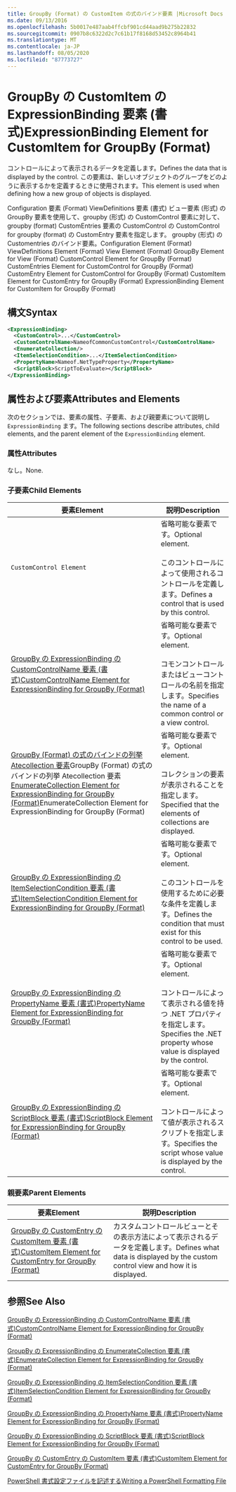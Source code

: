 ```yaml
---
title: GroupBy (Format) の CustomItem の式のバインド要素 |Microsoft Docs
ms.date: 09/13/2016
ms.openlocfilehash: 5b0017e487aab4ffcbf901cd44aad9b275b22832
ms.sourcegitcommit: 0907b8c6322d2c7c61b17f8168d53452c8964b41
ms.translationtype: MT
ms.contentlocale: ja-JP
ms.lasthandoff: 08/05/2020
ms.locfileid: "87773727"
---
```

# <a name="expressionbinding-element-for-customitem-for-groupby-format"></a><span data-ttu-id="9d280-102">GroupBy の CustomItem の ExpressionBinding 要素 (書式)</span><span class="sxs-lookup"><span data-stu-id="9d280-102">ExpressionBinding Element for CustomItem for GroupBy (Format)</span></span>

<span data-ttu-id="9d280-103">コントロールによって表示されるデータを定義します。</span><span class="sxs-lookup"><span data-stu-id="9d280-103">Defines the data that is displayed by the control.</span></span> <span data-ttu-id="9d280-104">この要素は、新しいオブジェクトのグループをどのように表示するかを定義するときに使用されます。</span><span class="sxs-lookup"><span data-stu-id="9d280-104">This element is used when defining how a new group of objects is displayed.</span></span>

<span data-ttu-id="9d280-105">Configuration 要素 (Format) ViewDefinitions 要素 (書式) ビュー要素 (形式) の GroupBy 要素を使用して、groupby (形式) の CustomControl 要素に対して、groupby (format) CustomEntries 要素の CustomControl の CustomControl for groupby (format) の CustomEntry 要素を指定します。 groupby (形式) の Customentries のバインド要素。</span><span class="sxs-lookup"><span data-stu-id="9d280-105">Configuration Element (Format) ViewDefinitions Element (Format) View Element (Format) GroupBy Element for View (Format) CustomControl Element for GroupBy (Format) CustomEntries Element for CustomControl for GroupBy (Format) CustomEntry Element for CustomControl for GroupBy (Format) CustomItem Element for CustomEntry for GroupBy (Format) ExpressionBinding Element for CustomItem for GroupBy (Format)</span></span>

## <a name="syntax"></a><span data-ttu-id="9d280-106">構文</span><span class="sxs-lookup"><span data-stu-id="9d280-106">Syntax</span></span>

```xml
<ExpressionBinding>
  <CustomControl>...</CustomControl>
  <CustomControlName>NameofCommonCustomControl</CustomControlName>
  <EnumerateCollection/>
  <ItemSelectionCondition>...</ItemSelectionCondition>
  <PropertyName>Nameof.NetTypeProperty</PropertyName>
  <ScriptBlock>ScriptToEvaluate></ScriptBlock>
</ExpressionBinding>
```

## <a name="attributes-and-elements"></a><span data-ttu-id="9d280-107">属性および要素</span><span class="sxs-lookup"><span data-stu-id="9d280-107">Attributes and Elements</span></span>

<span data-ttu-id="9d280-108">次のセクションでは、要素の属性、子要素、および親要素について説明し `ExpressionBinding` ます。</span><span class="sxs-lookup"><span data-stu-id="9d280-108">The following sections describe attributes, child elements, and the parent element of the `ExpressionBinding` element.</span></span>

### <a name="attributes"></a><span data-ttu-id="9d280-109">属性</span><span class="sxs-lookup"><span data-stu-id="9d280-109">Attributes</span></span>

<span data-ttu-id="9d280-110">なし。</span><span class="sxs-lookup"><span data-stu-id="9d280-110">None.</span></span>

### <a name="child-elements"></a><span data-ttu-id="9d280-111">子要素</span><span class="sxs-lookup"><span data-stu-id="9d280-111">Child Elements</span></span>

|<span data-ttu-id="9d280-112">要素</span><span class="sxs-lookup"><span data-stu-id="9d280-112">Element</span></span>|<span data-ttu-id="9d280-113">説明</span><span class="sxs-lookup"><span data-stu-id="9d280-113">Description</span></span>|
|-------------|-----------------|
|`CustomControl Element`|<span data-ttu-id="9d280-114">省略可能な要素です。</span><span class="sxs-lookup"><span data-stu-id="9d280-114">Optional element.</span></span><br /><br /> <span data-ttu-id="9d280-115">このコントロールによって使用されるコントロールを定義します。</span><span class="sxs-lookup"><span data-stu-id="9d280-115">Defines a control that is used by this control.</span></span>|
|[<span data-ttu-id="9d280-116">GroupBy の ExpressionBinding の CustomControlName 要素 (書式)</span><span class="sxs-lookup"><span data-stu-id="9d280-116">CustomControlName Element for ExpressionBinding for GroupBy (Format)</span></span>](./customcontrolname-element-for-expressionbinding-for-groupby-format.md)|<span data-ttu-id="9d280-117">省略可能な要素です。</span><span class="sxs-lookup"><span data-stu-id="9d280-117">Optional element.</span></span><br /><br /> <span data-ttu-id="9d280-118">コモンコントロールまたはビューコントロールの名前を指定します。</span><span class="sxs-lookup"><span data-stu-id="9d280-118">Specifies the name of a common control or a view control.</span></span>|
|<span data-ttu-id="9d280-119">[GroupBy (Format) の式のバインドの列挙 Atecollection 要素](./enumeratecollection-element-for-expressionbinding-for-groupby-format.md)GroupBy (Format) の式のバインドの列挙 Atecollection 要素</span><span class="sxs-lookup"><span data-stu-id="9d280-119">[EnumerateCollection Element for ExpressionBinding for GroupBy (Format)](./enumeratecollection-element-for-expressionbinding-for-groupby-format.md)EnumerateCollection Element for ExpressionBinding for GroupBy (Format)</span></span>|<span data-ttu-id="9d280-120">省略可能な要素です。</span><span class="sxs-lookup"><span data-stu-id="9d280-120">Optional element.</span></span><br /><br /> <span data-ttu-id="9d280-121">コレクションの要素が表示されることを指定します。</span><span class="sxs-lookup"><span data-stu-id="9d280-121">Specified that the elements of collections are displayed.</span></span>|
|[<span data-ttu-id="9d280-122">GroupBy の ExpressionBinding の ItemSelectionCondition 要素 (書式)</span><span class="sxs-lookup"><span data-stu-id="9d280-122">ItemSelectionCondition Element for ExpressionBinding for GroupBy (Format)</span></span>](./itemselectioncondition-element-for-expressionbinding-for-groupby-format.md)|<span data-ttu-id="9d280-123">省略可能な要素です。</span><span class="sxs-lookup"><span data-stu-id="9d280-123">Optional element.</span></span><br /><br /> <span data-ttu-id="9d280-124">このコントロールを使用するために必要な条件を定義します。</span><span class="sxs-lookup"><span data-stu-id="9d280-124">Defines the condition that must exist for this control to be used.</span></span>|
|[<span data-ttu-id="9d280-125">GroupBy の ExpressionBinding の PropertyName 要素 (書式)</span><span class="sxs-lookup"><span data-stu-id="9d280-125">PropertyName Element for ExpressionBinding for GroupBy (Format)</span></span>](./propertyname-element-for-expressionbinding-for-groupby-format.md)|<span data-ttu-id="9d280-126">省略可能な要素です。</span><span class="sxs-lookup"><span data-stu-id="9d280-126">Optional element.</span></span><br /><br /> <span data-ttu-id="9d280-127">コントロールによって表示される値を持つ .NET プロパティを指定します。</span><span class="sxs-lookup"><span data-stu-id="9d280-127">Specifies the .NET property whose value is displayed by the control.</span></span>|
|[<span data-ttu-id="9d280-128">GroupBy の ExpressionBinding の ScriptBlock 要素 (書式)</span><span class="sxs-lookup"><span data-stu-id="9d280-128">ScriptBlock Element for ExpressionBinding for GroupBy (Format)</span></span>](./scriptblock-element-for-expressionbinding-for-groupby-format.md)|<span data-ttu-id="9d280-129">省略可能な要素です。</span><span class="sxs-lookup"><span data-stu-id="9d280-129">Optional element.</span></span><br /><br /> <span data-ttu-id="9d280-130">コントロールによって値が表示されるスクリプトを指定します。</span><span class="sxs-lookup"><span data-stu-id="9d280-130">Specifies the script whose value is displayed by the control.</span></span>|

### <a name="parent-elements"></a><span data-ttu-id="9d280-131">親要素</span><span class="sxs-lookup"><span data-stu-id="9d280-131">Parent Elements</span></span>

|<span data-ttu-id="9d280-132">要素</span><span class="sxs-lookup"><span data-stu-id="9d280-132">Element</span></span>|<span data-ttu-id="9d280-133">説明</span><span class="sxs-lookup"><span data-stu-id="9d280-133">Description</span></span>|
|-------------|-----------------|
|[<span data-ttu-id="9d280-134">GroupBy の CustomEntry の CustomItem 要素 (書式)</span><span class="sxs-lookup"><span data-stu-id="9d280-134">CustomItem Element for CustomEntry for GroupBy (Format)</span></span>](./customitem-element-for-customentry-for-groupby-format.md)|<span data-ttu-id="9d280-135">カスタムコントロールビューとその表示方法によって表示されるデータを定義します。</span><span class="sxs-lookup"><span data-stu-id="9d280-135">Defines what data is displayed by the custom control view and how it is displayed.</span></span>|

## <a name="see-also"></a><span data-ttu-id="9d280-136">参照</span><span class="sxs-lookup"><span data-stu-id="9d280-136">See Also</span></span>

[<span data-ttu-id="9d280-137">GroupBy の ExpressionBinding の CustomControlName 要素 (書式)</span><span class="sxs-lookup"><span data-stu-id="9d280-137">CustomControlName Element for ExpressionBinding for GroupBy (Format)</span></span>](./customcontrolname-element-for-expressionbinding-for-groupby-format.md)

[<span data-ttu-id="9d280-138">GroupBy の ExpressionBinding の EnumerateCollection 要素 (書式)</span><span class="sxs-lookup"><span data-stu-id="9d280-138">EnumerateCollection Element for ExpressionBinding for GroupBy (Format)</span></span>](./enumeratecollection-element-for-expressionbinding-for-groupby-format.md)

[<span data-ttu-id="9d280-139">GroupBy の ExpressionBinding の ItemSelectionCondition 要素 (書式)</span><span class="sxs-lookup"><span data-stu-id="9d280-139">ItemSelectionCondition Element for ExpressionBinding for GroupBy (Format)</span></span>](./itemselectioncondition-element-for-expressionbinding-for-groupby-format.md)

[<span data-ttu-id="9d280-140">GroupBy の ExpressionBinding の PropertyName 要素 (書式)</span><span class="sxs-lookup"><span data-stu-id="9d280-140">PropertyName Element for ExpressionBinding for GroupBy (Format)</span></span>](./propertyname-element-for-expressionbinding-for-groupby-format.md)

[<span data-ttu-id="9d280-141">GroupBy の ExpressionBinding の ScriptBlock 要素 (書式)</span><span class="sxs-lookup"><span data-stu-id="9d280-141">ScriptBlock Element for ExpressionBinding for GroupBy (Format)</span></span>](./scriptblock-element-for-expressionbinding-for-groupby-format.md)

[<span data-ttu-id="9d280-142">GroupBy の CustomEntry の CustomItem 要素 (書式)</span><span class="sxs-lookup"><span data-stu-id="9d280-142">CustomItem Element for CustomEntry for GroupBy (Format)</span></span>](./customitem-element-for-customentry-for-groupby-format.md)

[<span data-ttu-id="9d280-143">PowerShell 書式設定ファイルを記述する</span><span class="sxs-lookup"><span data-stu-id="9d280-143">Writing a PowerShell Formatting File</span></span>](./writing-a-powershell-formatting-file.md)
